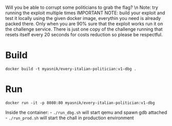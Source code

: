 Will you be able to corrupt some politicians to grab the flag? \n Note: try running the exploit multiple times IMPORTANT NOTE: build your exploit and test it locally using the given docker image, everythin you need is already packed there. Only when you are 90% sure that the exploit works run it on the challenge service. There is just one copy of the challenge running that resets itself every 20 seconds for costs reduction so please be respectful.


# Build

`docker build -t myasnik/every-italian-politician:v1-dbg .`

# Run

`docker run -it -p 8080:80 myasnik/every-italian-politician:v1-dbg`

Inside the container:
    - `./run_dbg.sh` will start qemu and spawn gdb attached
    - `./run_prod.sh` will start the chall in production environment

